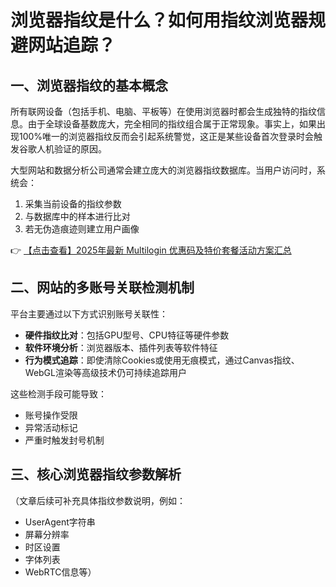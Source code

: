 # 浏览器指纹是什么？如何用指纹浏览器规避网站追踪？

## 一、浏览器指纹的基本概念

所有联网设备（包括手机、电脑、平板等）在使用浏览器时都会生成独特的指纹信息。由于全球设备基数庞大，完全相同的指纹组合属于正常现象。事实上，如果出现100%唯一的浏览器指纹反而会引起系统警觉，这正是某些设备首次登录时会触发谷歌人机验证的原因。

大型网站和数据分析公司通常会建立庞大的浏览器指纹数据库。当用户访问时，系统会：

1. 采集当前设备的指纹参数
2. 与数据库中的样本进行比对
3. 若无伪造痕迹则建立用户画像

👉 [【点击查看】2025年最新 Multilogin 优惠码及特价套餐活动方案汇总](https://bit.ly/multIlogin)

## 二、网站的多账号关联检测机制

平台主要通过以下方式识别账号关联性：

- **硬件指纹比对**：包括GPU型号、CPU特征等硬件参数
- **软件环境分析**：浏览器版本、插件列表等软件特征
- **行为模式追踪**：即使清除Cookies或使用无痕模式，通过Canvas指纹、WebGL渲染等高级技术仍可持续追踪用户

这些检测手段可能导致：
- 账号操作受限
- 异常活动标记
- 严重时触发封号机制

## 三、核心浏览器指纹参数解析

（文章后续可补充具体指纹参数说明，例如：
- UserAgent字符串
- 屏幕分辨率
- 时区设置
- 字体列表
- WebRTC信息等）
